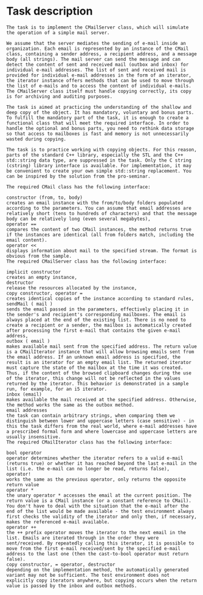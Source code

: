 # Task description
    The task is to implement the CMailServer class, which will simulate the operation of a simple mail server.

    We assume that the server mediates the sending of e-mail inside an organization. Each email is represented by an instance of the CMail class, containing a sender address, a recipient address, and a message body (all strings). The mail server can send the message and can detect the content of sent and received mail (outbox and inbox) for individual e-mail addresses. The list of sent and received mail is provided for individual e-mail addresses in the form of an iterator, the iterator instance offers methods that can be used to move through the list of e-mails and to access the content of individual e-mails. The CMailServer class itself must handle copying correctly, its copy is for archiving and auditing purposes.

    The task is aimed at practicing the understanding of the shallow and deep copy of the object. It has mandatory, voluntary and bonus parts. To fulfill the mandatory part of the task, it is enough to create a functional class that will meet the required interface. In order to handle the optional and bonus parts, you need to rethink data storage so that access to mailboxes is fast and memory is not unnecessarily wasted during copying.

    The task is to practice working with copying objects. For this reason, parts of the standard C++ library, especially the STL and the C++ std::string data type, are suppressed in the task. Only the C string (cstring) library interface is available. For implementation, it may be convenient to create your own simple std::string replacement. You can be inspired by the solution from the pro-seminar.

    The required CMail class has the following interface:

    constructor (from, to, body)
    creates an email instance with the from/to/body folders populated according to the parameters. You can assume that email addresses are relatively short (tens to hundreds of characters) and that the message body can be relatively long (even several megabytes),
    operator ==
    compares the content of two CMail instances, the method returns true if the instances are identical (all from folders match, including the email content).
    operator <<
    displays information about mail to the specified stream. The format is obvious from the sample.
    The required CMailServer class has the following interface:

    implicit constructor
    creates an empty instance,
    destructor
    release the resources allocated by the instance,
    copy constructor, operator =
    creates identical copies of the instance according to standard rules,
    sendMail ( mail )
    sends the email passed in the parameters, effectively placing it in the sender's and recipient's corresponding mailboxes. The email is always placed at the end of the existing list. There is no need to create a recipient or a sender, the mailbox is automatically created after processing the first e-mail that contains the given e-mail address,
    outbox ( email )
    makes available mail sent from the specified address. The return value is a CMailIterator instance that will allow browsing emails sent from the email address. If an unknown email address is specified, the result is an iterator for an empty email list. The returned iterator must capture the state of the mailbox at the time it was created. Thus, if the content of the browsed clipboard changes during the use of the iterator, this change will not be reflected in the values returned by the iterator. This behavior is demonstrated in a sample run, for example, for an i5 iterator.
    inbox (email)
    makes available the mail received at the specified address. Otherwise, the method works the same as the outbox method.
    email addresses
    the task can contain arbitrary strings, when comparing them we distinguish between lower and uppercase letters (case sensitive) - in this the task differs from the real world, where e-mail addresses have a prescribed formal form and where lowercase and uppercase letters are usually insensitive.
    The required CMailIterator class has the following interface:

    bool operator
    operator determines whether the iterator refers to a valid e-mail (returns true) or whether it has reached beyond the last e-mail in the list (i.e. the e-mail can no longer be read, returns false),
    operator!
    works the same as the previous operator, only returns the opposite return value
    operator *
    the unary operator * accesses the email at the current position. The return value is a CMail instance (or a constant reference to CMail). You don't have to deal with the situation that the e-mail after the end of the list would be made available - the test environment always first checks the validity of the iterator and only then, if necessary, makes the referenced e-mail available.
    operator ++
    the ++ prefix operator moves the iterator to the next email in the list. Emails are iterated through in the order they were sent/received. By repeatedly calling this iterator, it is possible to move from the first e-mail received/sent by the specified e-mail address to the last one (then the cast-to-bool operator must return false).
    copy constructor, = operator, destructor
    depending on the implementation method, the automatically generated variant may not be sufficient. The test environment does not explicitly copy iterators anywhere, but copying occurs when the return value is passed by the inbox and outbox methods.